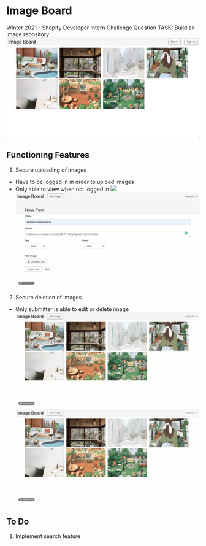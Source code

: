 # Image Board
Winter 2021 - Shopify Developer Intern Challenge Question
TASK: Build an image repository
![](resources/demo/index.png)

## Functioning Features
1. Secure uploading of images
- Have to be logged in in order to upload images
- Only able to view when not logged in 
![](resources/demo/add-image.gif)
![Successful upload](resources/demo/add-image-2.gif)
2. Secure deletion of images
- Only submitter is able to edit or delete image
![Access Control](resources/demo/access-control.gif)
![Successful deletion](resources/demo/delete.gif)

## To Do
1. Implement search feature

